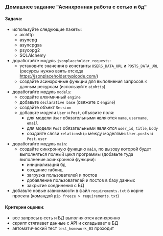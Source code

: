 ### Домашнее задание "Асинхронная работа с сетью и бд"
#### Задача:
- используйте следующие пакеты: 
    - aiohttp
    - asyncpg
    - asyncpgsa
    - psycopg2
    - SQLAlchemy
- доработайте модуль `jsonplaceholder_requests`:
    - установите значения в константы `USERS_DATA_URL` и `POSTS_DATA_URL` (ресурсы нужно взять отсюда https://jsonplaceholder.typicode.com/)
    - создайте асинхронные функции для выполнения запросов к данным ресурсам (используйте `aiohttp`)
- доработайте модуль `models`:
    - создайте алхимичный `engine`
    - добавьте `declarative base` (свяжите с `engine`)
    - создайте объект `Session`
    - добавьте модели `User` и `Post`, объявите поля:
        - для модели `User` обязательными являются `name`, `username`, `email`
        - для модели `Post` обязательными являются `user_id`, `title`, `body`
        - создайте связи `relationship` между моделями: `User.posts` и `Post.user`
- доработайте модуль `main`:
    - создайте синхронную функцию `main`, по вызову которой будет выполняться полный цикл программы (добавьте туда выполнение асинхронной функции):
        - инициализация бд
        - создание таблиц
        - загрузка пользователей и постов
        - добавление пользователей и постов в базу данных
        - закрытие соединения с БД
- добавьте новые зависимости в файл `requirements.txt` в корне проекта (командой `pip freeze > requirements.txt`)
#### Критерии оценки:
- все запросы в сеть и БД выполняются асинхронно
- скрипт стягивает данные с API и складывает в БД
- автоматический тест `test_homework_03` проходит
